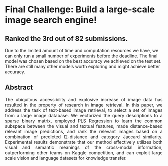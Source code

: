 # Final Challenge: Build a large-scale image search engine!

## Ranked the 3rd out of 82 submissions.

Due to the limited amount of time and computation resources we have, we can only run a small number of experiments before the deadline. The final model was chosen based on the best accuracy we achieved on the test set. There are still many other models worth exploring and might achieve better accuracy. 

## Abstract

<p style="text-align:justify">
The ubiquitous accessibility and explosive increase of image data has resulted in the property of research in image retrieval. In this paper, we address the task of text-based image retrieval, to select a set of images from a large image database. We vectorized the query descriptions to a sparse binary matrix, employed PLS Regression to learn the common subspace between the visual and textual features, made distance-based relevant image predictions, and rank the relevant images based on a combination of predicted l2-distance and category Jaccard similarity. Experimental results demonstrate that our method effectively utilizes both visual and semantic meanings of the cross-modal information, outperforming other teams on Kaggle competition, and can exploit large scale vision and language datasets for knowledge transfer.
</p>
